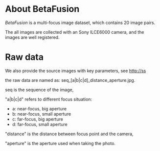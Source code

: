 # About BetaFusion
_BetaFusion_ is a multi-focus image dataset, which contains 20 image pairs.

The all images are collected with an Sony ILCE6000 camera, and the images are well registered.

# Raw data
We also provide the source images with key parameters, see <http://ss>

the raw data are named as: seq\_\[a|b|c|d\]\_distance\_aperture.jpg.

seq is the sequence of the image, 

"a|b|c|d" refers to different focus situation:
- a: near-focus, big aperture
- b: near-focus, small aperture
- c: far-focus, big aperture
- d: far-focus, small aperture

"distance" is the distance between focus point and the camera,

"aperture" is the aperture used when taking the photo.
